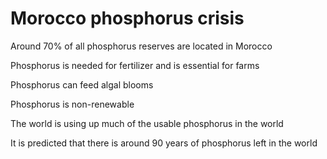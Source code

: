 # Morocco phosphorus crisis

Around 70% of all phosphorus reserves are located in Morocco

Phosphorus is needed for fertilizer and is essential for farms

Phosphorus can feed algal blooms

Phosphorus is non-renewable

The world is using up much of the usable phosphorus in the world

It is predicted that there is around 90 years of phosphorus left in the world 

